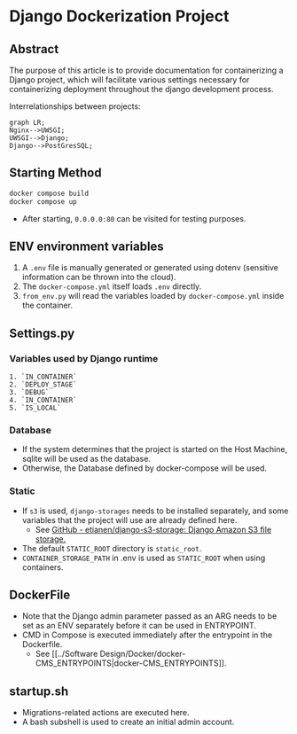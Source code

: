 # Django Dockerization Project

## Abstract
The purpose of this article is to provide documentation for containerizing a Django project, which will facilitate various settings necessary for containerizing deployment throughout the django development process.

Interrelationships between projects:
```mermaid
graph LR;
Nginx-->UWSGI;
UWSGI-->Django;
Django-->PostGresSQL;
```

## Starting Method
```bash
docker compose build
docker compose up
```
- After starting, `0.0.0.0:80` can be visited for testing purposes.

## ENV environment variables
1. A `.env` file is manually generated or generated using dotenv (sensitive information can be thrown into the cloud).
2. The `docker-compose.yml` itself loads `.env` directly.
3. `from_env.py` will read the variables loaded by `docker-compose.yml` inside the container.

## Settings.py
### Variables used by Django runtime
	1. `IN_CONTAINER`
	2. `DEPLOY_STAGE`
	3. `DEBUG`
	4. `IN_CONTAINER`
	5. `IS_LOCAL`

### Database
- If the system determines that the project is started on the Host Machine, sqlite will be used as the database.
- Otherwise, the Database defined by docker-compose will be used.

### Static
- If `s3` is used, `django-storages` needs to be installed separately, and some variables that the project will use are already defined here.
	- See [GitHub - etianen/django-s3-storage: Django Amazon S3 file storage.](https://github.com/etianen/django-s3-storage)
- The default `STATIC_ROOT` directory is `static_root`.
- `CONTAINER_STORAGE_PATH` in .env is used as `STATIC_ROOT` when using containers.

## DockerFile
- Note that the Django admin parameter passed as an ARG needs to be set as an ENV separately before it can be used in ENTRYPOINT.
- CMD in Compose is executed immediately after the entrypoint in the Dockerfile.
	- See [[../Software Design/Docker/docker-CMS_ENTRYPOINTS|docker-CMS_ENTRYPOINTS]].

## startup.sh
- Migrations-related actions are executed here.
- A bash subshell is used to create an initial admin account.